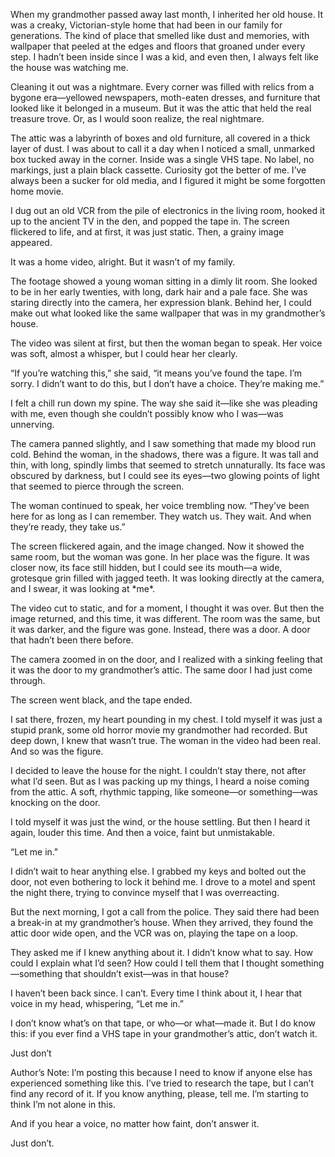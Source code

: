 When my grandmother passed away last month, I inherited her old house. It was a creaky, Victorian-style home that had been in our family for generations. The kind of place that smelled like dust and memories, with wallpaper that peeled at the edges and floors that groaned under every step. I hadn’t been inside since I was a kid, and even then, I always felt like the house was watching me.

Cleaning it out was a nightmare. Every corner was filled with relics from a bygone era—yellowed newspapers, moth-eaten dresses, and furniture that looked like it belonged in a museum. But it was the attic that held the real treasure trove. Or, as I would soon realize, the real nightmare.

The attic was a labyrinth of boxes and old furniture, all covered in a thick layer of dust. I was about to call it a day when I noticed a small, unmarked box tucked away in the corner. Inside was a single VHS tape. No label, no markings, just a plain black cassette. Curiosity got the better of me. I’ve always been a sucker for old media, and I figured it might be some forgotten home movie.

I dug out an old VCR from the pile of electronics in the living room, hooked it up to the ancient TV in the den, and popped the tape in. The screen flickered to life, and at first, it was just static. Then, a grainy image appeared.

It was a home video, alright. But it wasn’t of my family.

The footage showed a young woman sitting in a dimly lit room. She looked to be in her early twenties, with long, dark hair and a pale face. She was staring directly into the camera, her expression blank. Behind her, I could make out what looked like the same wallpaper that was in my grandmother’s house.

The video was silent at first, but then the woman began to speak. Her voice was soft, almost a whisper, but I could hear her clearly.

“If you’re watching this,” she said, “it means you’ve found the tape. I’m sorry. I didn’t want to do this, but I don’t have a choice. They’re making me.”

I felt a chill run down my spine. The way she said it—like she was pleading with me, even though she couldn’t possibly know who I was—was unnerving.

The camera panned slightly, and I saw something that made my blood run cold. Behind the woman, in the shadows, there was a figure. It was tall and thin, with long, spindly limbs that seemed to stretch unnaturally. Its face was obscured by darkness, but I could see its eyes—two glowing points of light that seemed to pierce through the screen.

The woman continued to speak, her voice trembling now. “They’ve been here for as long as I can remember. They watch us. They wait. And when they’re ready, they take us.”

The screen flickered again, and the image changed. Now it showed the same room, but the woman was gone. In her place was the figure. It was closer now, its face still hidden, but I could see its mouth—a wide, grotesque grin filled with jagged teeth. It was looking directly at the camera, and I swear, it was looking at \*me\*.

The video cut to static, and for a moment, I thought it was over. But then the image returned, and this time, it was different. The room was the same, but it was darker, and the figure was gone. Instead, there was a door. A door that hadn’t been there before.

The camera zoomed in on the door, and I realized with a sinking feeling that it was the door to my grandmother’s attic. The same door I had just come through.

The screen went black, and the tape ended.

I sat there, frozen, my heart pounding in my chest. I told myself it was just a stupid prank, some old horror movie my grandmother had recorded. But deep down, I knew that wasn’t true. The woman in the video had been real. And so was the figure.

I decided to leave the house for the night. I couldn’t stay there, not after what I’d seen. But as I was packing up my things, I heard a noise coming from the attic. A soft, rhythmic tapping, like someone—or something—was knocking on the door.

I told myself it was just the wind, or the house settling. But then I heard it again, louder this time. And then a voice, faint but unmistakable.

“Let me in."

I didn’t wait to hear anything else. I grabbed my keys and bolted out the door, not even bothering to lock it behind me. I drove to a motel and spent the night there, trying to convince myself that I was overreacting.

But the next morning, I got a call from the police. They said there had been a break-in at my grandmother’s house. When they arrived, they found the attic door wide open, and the VCR was on, playing the tape on a loop.

They asked me if I knew anything about it. I didn’t know what to say. How could I explain what I’d seen? How could I tell them that I thought something—something that shouldn’t exist—was in that house?

I haven’t been back since. I can’t. Every time I think about it, I hear that voice in my head, whispering, “Let me in.”

I don’t know what’s on that tape, or who—or what—made it. But I do know this: if you ever find a VHS tape in your grandmother’s attic, don’t watch it.

Just don’t

Author’s Note: I’m posting this because I need to know if anyone else has experienced something like this. I’ve tried to research the tape, but I can’t find any record of it. If you know anything, please, tell me. I’m starting to think I’m not alone in this.

And if you hear a voice, no matter how faint, don’t answer it.

Just don’t.